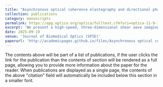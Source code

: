 ```yaml
---
title: "Asynchronous optical coherence elastography and directional phase gradient analysis"
collection: publications
category: manuscripts
permalink: https://opg.optica.org/optica/fulltext.cfm?uri=optica-11-9-1285
excerpt: 'We present a high-speed, three-dimensional shear wave imaging method for standard OCT systems that overcomes motion sensitivity and hardware limitations. Using pairs of B-scans and directional phase gradient analysis, our approach rapidly and robustly recovers shear wave fields. Validation in tissue-mimicking phantoms shows accuracy comparable to synchronous imaging and robustness across diverse wave conditions.'
date: 2025-09-19
venue: 'Journal of Biomedical Optics (SPIE)'
paperurl: 'http://academicpages.github.io/files/Asynchronous optical coherence elastography and directional phase gradient analysis.pdf'
---
```


The contents above will be part of a list of publications, if the user clicks the link for the publication than the contents of section will be rendered as a full page, allowing you to provide more information about the paper for the reader. When publications are displayed as a single page, the contents of the above "citation" field will automatically be included below this section in a smaller font.
